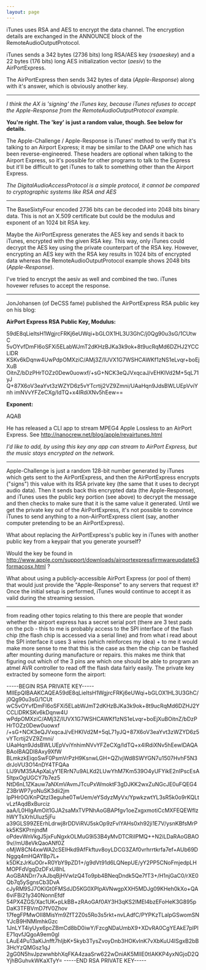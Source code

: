 ```yaml
---
layout: page
---
```


iTunes uses RSA and AES to encrypt the data channel. The encryption details are exchanged in the ANNOUNCE block of the RemoteAudioOutputProtocol.

iTunes sends a 342 bytes (2736 bits) long RSA/AES key (*rsaaeskey*) and a 22 bytes (176 bits) long AES initialization vector (*aesiv*) to the AirPortExpress.

The AirPortExpress then sends 342 bytes of data (*Apple-Response*) along with it's answer, which is obviously another key.

----

*I think the AX is 'signing' the iTunes key, because iTunes refuses to accept the Apple-Response from the RemoteAudioOutputProtocol example.*

**You're right.  The 'key' is just a random value, though.  See below for details.**

The Apple-Challenge / Apple-Response is iTunes' method to verify that it's talking to an Airport Express; it may be similar to the DAAP one which has been reverse-engineered. These headers are optional when talking to the Airport Express, so it's possible for other programs to talk to the Express but it'll be difficult to get iTunes to talk to something other than the Airport Express.

*The DigitalAudioAccessProtocol is a simple protocol, it cannot be compared to cryptographic systems like RSA and AES*

----

The BaseSixtyFour encoded 2736 bits can be decoded into 2048 bits binary data. This is not an X.509 certificate but could be the modulus and exponent of an 1024 bit RSA key.

Maybe the AirPortExpress generates the AES key and sends it back to iTunes, encrypted with the given RSA key. This way, only iTunes could decrypt the AES key using the private counterpart of the RSA key. However, encrypting an AES key with the RSA key results in 1024 bits of encrypted data whereas the RemoteAudioOutputProtocol example shows 2048 bits (*Apple-Response*).

I've tried to encrypt the aesiv as well and combined the two. iTunes hovewer refuses to accept the response.

----

JonJohansen (of DeCSS fame) published the AirPortExpress RSA public key on his blog:

**AirPort Express RSA Public Key, Modulus:**
    
 59dE8qLieItsH1WgjrcFRKj6eUWqi+bGLOX1HL3U3GhC/j0Qg90u3sG/1CUtwC
 5vOYvfDmFI6oSFXi5ELabWJmT2dKHzBJKa3k9ok+8t9ucRqMd6DZHJ2YCCLlDR
 KSKv6kDqnw4UwPdpOMXziC/AMj3Z/lUVX1G7WSHCAWKf1zNS1eLvqr+boEjXuB
 OitnZ/bDzPHrTOZz0Dew0uowxf/+sG+NCK3eQJVxqcaJ/vEHKIVd2M+5qL71yJ
 Q+87X6oV3eaYvt3zWZYD6z5vYTcrtij2VZ9Zmni/UAaHqn9JdsBWLUEpVviYnh
 imNVvYFZeCXg/IdTQ+x4IRdiXNv5hEew==

**Exponent:**
    
 AQAB 


He has released a CLI app to stream MPEG4 Apple Lossless to an AirPort Express. See http://nanocrew.net/blog/apple/revairtunes.html

*I'd like to add, by using this key any app can stream to AirPort Express, but the music stays encrypted on the network.*

----

Apple-Challenge is just a random 128-bit number generated by iTunes which gets sent to the AirPortExpress, and then the AirPortExpress encrypts ("signs") this value with its RSA private key (the same that it uses to decrypt audio data).  Then it sends back this encrypted data (the Apple-Response), and iTunes uses the public key portion (see above) to decrypt the message and then checks to make sure that it is the same value it generated.  Until we get the private key out of the AirPortExpress, it's not possible to convince iTunes to send anything to a non-AirPortExpress client (say, another computer pretending to be an AirPortExpress).

What about replacing the AirPortExpress's public key in iTunes with another public key from a keypair that you generate yourself?

Would the key be found in http://www.apple.com/support/downloads/airportexpressfirmwareupdate63formacosx.html ?


What about using a publicly-accessible AirPort Express (or pool of them) that would just provide the "Apple-Response" to any servers that request it? Once the initial setup is performed, iTunes would continue to accept it as valid during the streaming session.

----

from reading other topics relating to this there are people that wonder whether the airport express has a secret serial port (there are 3 test pads on the pcb - this to me is probably access to the SPI interface of the flash chip (the flash chip is accessed via a serial line) and from what i read about the SPI interface it uses 3 wires (which reinforces my idea) + to me it would make more sense to me that this is the case as then the chip can be flashed after mounting during manufacture or repairs. this makes me think that figuring out which of the 3 pins are which one should be able to program an atmel AVR controller to read off the flash data fairly easily.
The private key extracted by someone form the airport:

    
 -----BEGIN RSA PRIVATE KEY-----
 MIIEpQIBAAKCAQEA59dE8qLieItsH1WgjrcFRKj6eUWqi+bGLOX1HL3U3GhC/j0Qg90u3sG/1CUt
 wC5vOYvfDmFI6oSFXi5ELabWJmT2dKHzBJKa3k9ok+8t9ucRqMd6DZHJ2YCCLlDRKSKv6kDqnw4U
 wPdpOMXziC/AMj3Z/lUVX1G7WSHCAWKf1zNS1eLvqr+boEjXuBOitnZ/bDzPHrTOZz0Dew0uowxf
 /+sG+NCK3eQJVxqcaJ/vEHKIVd2M+5qL71yJQ+87X6oV3eaYvt3zWZYD6z5vYTcrtij2VZ9Zmni/
 UAaHqn9JdsBWLUEpVviYnhimNVvYFZeCXg/IdTQ+x4IRdiXNv5hEewIDAQABAoIBAQDl8Axy9XfW
 BLmkzkEiqoSwF0PsmVrPzH9KsnwLGH+QZlvjWd8SWYGN7u1507HvhF5N3drJoVU3O14nDY4TFQAa
 LlJ9VM35AApXaLyY1ERrN7u9ALKd2LUwYhM7Km539O4yUFYikE2nIPscEsA5ltpxOgUGCY7b7ez5
 NtD6nL1ZKauw7aNXmVAvmJTcuPxWmoktF3gDJKK2wxZuNGcJE0uFQEG4Z3BrWP7yoNuSK3dii2jm
 lpPHr0O/KnPQtzI3eguhe0TwUem/eYSdyzMyVx/YpwkzwtYL3sR5k0o9rKQLtvLzfAqdBxBurciz
 aaA/L0HIgAmOit1GJA2saMxTVPNhAoGBAPfgv1oeZxgxmotiCcMXFEQEWflzhWYTsXrhUIuz5jFu
 a39GLS99ZEErhLdrwj8rDDViRVJ5skOp9zFvlYAHs0xh92ji1E7V/ysnKBfsMrPkk5KSKPrnjndM
 oPdevWnVkgJ5jxFuNgxkOLMuG9i53B4yMvDTCRiIPMQ++N2iLDaRAoGBAO9v//mU8eVkQaoANf0Z
 oMjW8CN4xwWA2cSEIHkd9AfFkftuv8oyLDCG3ZAf0vrhrrtkrfa7ef+AUb69DNggq4mHQAYBp7L+
 k5DKzJrKuO0r+R0YbY9pZD1+/g9dVt91d6LQNepUE/yY2PP5CNoFmjedpLHMOPFdVgqDzDFxU8hL
 AoGBANDrr7xAJbqBjHVwIzQ4To9pb4BNeqDndk5Qe7fT3+/H1njGaC0/rXE0Qb7q5ySgnsCb3DvA
 cJyRM9SJ7OKlGt0FMSdJD5KG0XPIpAVNwgpXXH5MDJg09KHeh0kXo+QA6viFBi21y340NonnEfdf
 54PX4ZGS/Xac1UK+pLkBB+zRAoGAf0AY3H3qKS2lMEI4bzEFoHeK3G895pDaK3TFBVmD7fV0Zhov
 17fegFPMwOII8MisYm9ZfT2Z0s5Ro3s5rkt+nvLAdfC/PYPKzTLalpGSwomSNYJcB9HNMlmhkGzc
 1JnLYT4iyUyx6pcZBmCd8bD0iwY/FzcgNDaUmbX9+XDvRA0CgYEAkE7pIPlE71qvfJQgoA9em0gI
 LAuE4Pu13aKiJnfft7hIjbK+5kyb3TysZvoyDnb3HOKvInK7vXbKuU4ISgxB2bB3HcYzQMGsz1qJ
 2gG0N5hvJpzwwhbhXqFKA4zaaSrw622wDniAK5MlIE0tIAKKP4yxNGjoD2QYjhBGuhvkWKaXTyY=
 -----END RSA PRIVATE KEY-----
